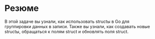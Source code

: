 # Резюме

В этой задаче вы узнали, как использовать structы в Go для группировки данных в записи. Также вы узнали, как создавать новые structы, обращаться к полям struct и обновлять поля struct.
